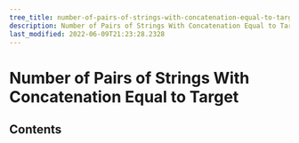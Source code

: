 ```yaml
---
tree_title: number-of-pairs-of-strings-with-concatenation-equal-to-target
description: Number of Pairs of Strings With Concatenation Equal to Target
last_modified: 2022-06-09T21:23:28.2328
---
```


# Number of Pairs of Strings With Concatenation Equal to Target

## Contents
